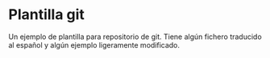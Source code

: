 Plantilla git
=============

Un ejemplo de plantilla para repositorio de git. Tiene algún fichero traducido al español y algún ejemplo ligeramente modificado.
